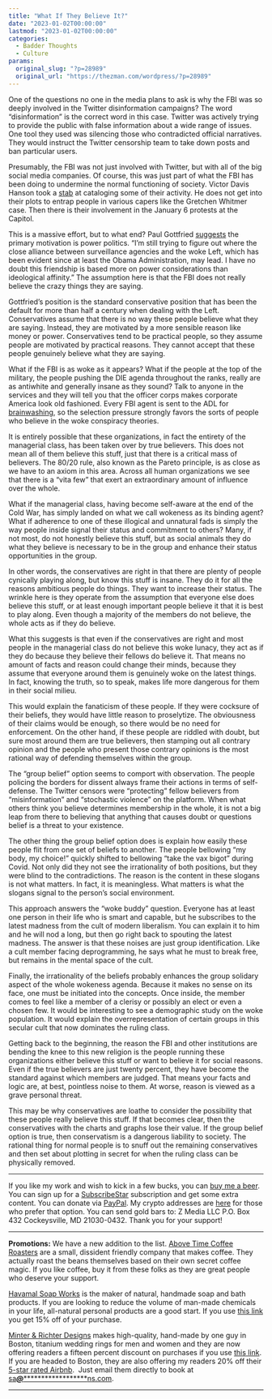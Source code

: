 ```yaml
---
title: "What If They Believe It?"
date: "2023-01-02T00:00:00"
lastmod: "2023-01-02T00:00:00"
categories:
  - Badder Thoughts
  - Culture
params:
  original_slug: "?p=28989"
  original_url: "https://thezman.com/wordpress/?p=28989"
---
```


One of the questions no one in the media plans to ask is why the FBI was
so deeply involved in the Twitter disinformation campaigns? The word
“disinformation” is the correct word in this case. Twitter was actively
trying to provide the public with false information about a wide range
of issues. One tool they used was silencing those who contradicted
official narratives. They would instruct the Twitter censorship team to
take down posts and ban particular users.

Presumably, the FBI was not just involved with Twitter, but with all of
the big social media companies. Of course, this was just part of what
the FBI has been doing to undermine the normal functioning of society.
Victor Davis Hanson took a
[stab](https://amgreatness.com/2022/12/25/what-will-the-fbi-not-do/) at
cataloging some of their activity. He does not get into their plots to
entrap people in various capers like the Gretchen Whitmer case. Then
there is their involvement in the January 6 protests at the Capitol.

This is a massive effort, but to what end? Paul Gottfried
[suggests](https://amgreatness.com/2022/12/27/strange-deep-state-bedfellows/)
the primary motivation is power politics. “I’m still trying to figure
out where the close alliance between surveillance agencies and the woke
Left, which has been evident since at least the Obama Administration,
may lead. I have no doubt this friendship is based more on power
considerations than ideological affinity.” The assumption here is that
the FBI does not really believe the crazy things they are saying.

Gottfried’s position is the standard conservative position that has been
the default for more than half a century when dealing with the Left.
Conservatives assume that there is no way these people believe what they
are saying. Instead, they are motivated by a more sensible reason like
money or power. Conservatives tend to be practical people, so they
assume people are motivated by practical reasons. They cannot accept
that these people genuinely believe what they are saying.

What if the FBI is as woke as it appears? What if the people at the top
of the military, the people pushing the DIE agenda throughout the ranks,
really are as antiwhite and generally insane as they sound? Talk to
anyone in the services and they will tell you that the officer corps
makes corporate America look old fashioned. Every FBI agent is sent to
the ADL for
[brainwashing](https://twitter.com/adl/status/472384478464061441?lang=en),
so the selection pressure strongly favors the sorts of people who
believe in the woke conspiracy theories.

It is entirely possible that these organizations, in fact the entirety
of the managerial class, has been taken over by true believers. This
does not mean all of them believe this stuff, just that there is a
critical mass of believers. The 80/20 rule, also known as the Pareto
principle, is as close as we have to an axiom in this area. Across all
human organizations we see that there is a “vita few” that exert an
extraordinary amount of influence over the whole.

What if the managerial class, having become self-aware at the end of the
Cold War, has simply landed on what we call wokeness as its binding
agent? What if adherence to one of these illogical and unnatural fads is
simply the way people inside signal their status and commitment to
others? Many, if not most, do not honestly believe this stuff, but as
social animals they do what they believe is necessary to be in the group
and enhance their status opportunities in the group.

In other words, the conservatives are right in that there are plenty of
people cynically playing along, but know this stuff is insane. They do
it for all the reasons ambitious people do things. They want to increase
their status. The wrinkle here is they operate from the assumption that
everyone else does believe this stuff, or at least enough important
people believe it that it is best to play along. Even though a majority
of the members do not believe, the whole acts as if they do believe.

What this suggests is that even if the conservatives are right and most
people in the managerial class do not believe this woke lunacy, they act
as if they do because they believe their fellows do believe it. That
means no amount of facts and reason could change their minds, because
they assume that everyone around them is genuinely woke on the latest
things. In fact, knowing the truth, so to speak, makes life more
dangerous for them in their social milieu.

This would explain the fanaticism of these people. If they were cocksure
of their beliefs, they would have little reason to proselytize. The
obviousness of their claims would be enough, so there would be no need
for enforcement. On the other hand, if these people are riddled with
doubt, but sure most around them are true believers, then stamping out
all contrary opinion and the people who present those contrary opinions
is the most rational way of defending themselves within the group.

The “group belief” option seems to comport with observation. The people
policing the borders for dissent always frame their actions in terms of
self-defense. The Twitter censors were “protecting” fellow believers
from “misinformation” and “stochastic violence” on the platform. When
what others think you believe determines membership in the whole, it is
not a big leap from there to believing that anything that causes doubt
or questions belief is a threat to your existence.

The other thing the group belief option does is explain how easily these
people flit from one set of beliefs to another. The people bellowing “my
body, my choice!” quickly shifted to bellowing “take the vax bigot”
during Covid. Not only did they not see the irrationality of both
positions, but they were blind to the contradictions. The reason is the
content in these slogans is not what matters. In fact, it is
meaningless. What matters is what the slogans signal to the person’s
social environment.

This approach answers the “woke buddy” question. Everyone has at least
one person in their life who is smart and capable, but he subscribes to
the latest madness from the cult of modern liberalism. You can explain
it to him and he will nod a long, but then go right back to spouting the
latest madness. The answer is that these noises are just group
identification. Like a cult member facing deprogramming, he says what he
must to break free, but remains in the mental space of the cult.

Finally, the irrationality of the beliefs probably enhances the group
solidary aspect of the whole wokeness agenda. Because it makes no sense
on its face, one must be initiated into the concepts. Once inside, the
member comes to feel like a member of a clerisy or possibly an elect or
even a chosen few. It would be interesting to see a demographic study on
the woke population. It would explain the overrepresentation of certain
groups in this secular cult that now dominates the ruling class.

Getting back to the beginning, the reason the FBI and other institutions
are bending the knee to this new religion is the people running these
organizations either believe this stuff or want to believe it for social
reasons. Even if the true believers are just twenty percent, they have
become the standard against which members are judged. That means your
facts and logic are, at best, pointless noise to them. At worse, reason
is viewed as a grave personal threat.

This may be why conservatives are loathe to consider the possibility
that these people really believe this stuff. If that becomes clear, then
the conservatives with the charts and graphs lose their value. If the
group belief option is true, then conservatism is a dangerous liability
to society. The rational thing for normal people is to snuff out the
remaining conservatives and then set about plotting in secret for when
the ruling class can be physically removed.

------------------------------------------------------------------------

If you like my work and wish to kick in a few bucks, you can
<a href="https://www.buymeacoffee.com/mujolulu" rel="noopener"
target="_blank">buy me a beer</a>. You can sign up for a
<a href="https://www.subscribestar.com/the-z-blog" rel="noopener"
target="_blank">SubscribeStar</a> subscription and get some extra
content. You can donate via <a
href="https://www.paypal.com/donate/?cmd=_s-xclick&amp;hosted_button_id=UDAS2Q8JYA6CN&amp;source=url"
rel="noopener" target="_blank">PayPal</a>. My crypto addresses are
<a href="https://thezman.com/wordpress/?page_id=22713" rel="noopener"
target="_blank">here</a> for those who prefer that option. You can send
gold bars to: Z Media LLC P.O. Box 432 Cockeysville, MD 21030-0432.
Thank you for your support!

------------------------------------------------------------------------

**Promotions:** We have a new addition to the list.
<a href="https://abovetimecoffee.com/" rel="noopener"
target="_blank">Above Time Coffee Roasters</a> are a small, dissident
friendly company that makes coffee. They actually roast the beans
themselves based on their own secret coffee magic. If you like coffee,
buy it from these folks as they are great people who deserve your
support.

<a href="https://havamalsoapworks.com/" rel="noopener"
target="_blank">Havamal Soap Works</a> is the maker of natural, handmade
soap and bath products. If you are looking to reduce the volume of
man-made chemicals in your life, all-natural personal products are a
good start. If you use
<a href="https://havamalsoapworks.com/discount/ZMAN" rel="noopener"
target="_blank">this link</a> you get 15% off of your purchase.

<a href="https://www.minterandrichterdesigns.com/"
rel="noreferrer nofollow noopener" target="_blank">Minter &amp; Richter
Designs</a> makes high-quality, hand-made by one guy in Boston, titanium
wedding rings for men and women and they are now offering readers a
fifteen percent discount on purchases if you use
<a href="https://www.minterandrichterdesigns.com/discount/ZMAN"
rel="noreferrer nofollow noopener" target="_blank">this link</a>.
<span class="highlight"><span class="colour"><span class="font"><span class="size">If
you are headed to Boston, they are also offering my readers 20% off
their <a
href="https://www.airbnb.com/users/7988017/listings?user_id=7988017&amp;s=3"
rel="noopener noreferrer" target="_blank">5-star rated Airbnb</a>.  Just
email them directly to book at
<a href="mailto:sa***@*********************ns.com"
data-original-string="REvpzhLzE79M2DB1SrJ32A==cb7YcZxlam30xzw1VFDfMNjndzNPgbAvR89BC1bWpLVW9Xk+3FriMgNZ7LgEp5R9Z3/"><span
class="apbct-email-encoder"
data-original-string="Vm0lGur5EuekhGflchAikw==cb7Zsl6VXe+vhUeiaeXF5zr4Yby0JfKXY03sGOrRiRV90G4pDcuDTLvmXcDfK1hbl1G"
title="This contact has been encoded by Anti-Spam by CleanTalk. Click to decode. To finish the decoding make sure that JavaScript is enabled in your browser.">sa<span
class="apbct-blur">***</span>@<span
class="apbct-blur">*********************</span>ns.com</span></a>.</span></span></span></span>

------------------------------------------------------------------------
